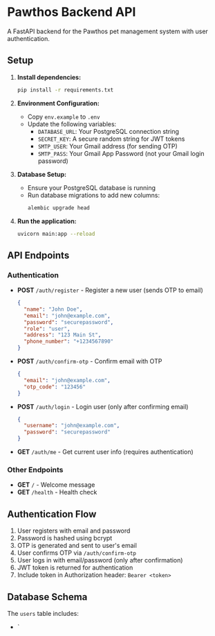 # Pawthos Backend API

A FastAPI backend for the Pawthos pet management system with user authentication.

## Setup

1. **Install dependencies:**
   ```bash
   pip install -r requirements.txt
   ```

2. **Environment Configuration:**
   - Copy `env.example` to `.env`
   - Update the following variables:
     - `DATABASE_URL`: Your PostgreSQL connection string
     - `SECRET_KEY`: A secure random string for JWT tokens
     - `SMTP_USER`: Your Gmail address (for sending OTP)
     - `SMTP_PASS`: Your Gmail App Password (not your Gmail login password)

3. **Database Setup:**
   - Ensure your PostgreSQL database is running
   - Run database migrations to add new columns:
     ```bash
     alembic upgrade head
     ```

4. **Run the application:**
   ```bash
   uvicorn main:app --reload
   ```

## API Endpoints

### Authentication

- **POST** `/auth/register` - Register a new user (sends OTP to email)
  ```json
  {
    "name": "John Doe",
    "email": "john@example.com",
    "password": "securepassword",
    "role": "user",
    "address": "123 Main St",
    "phone_number": "+1234567890"
  }
  ```

- **POST** `/auth/confirm-otp` - Confirm email with OTP
  ```json
  {
    "email": "john@example.com",
    "otp_code": "123456"
  }
  ```

- **POST** `/auth/login` - Login user (only after confirming email)
  ```json
  {
    "username": "john@example.com",
    "password": "securepassword"
  }
  ```

- **GET** `/auth/me` - Get current user info (requires authentication)

### Other Endpoints

- **GET** `/` - Welcome message
- **GET** `/health` - Health check

## Authentication Flow

1. User registers with email and password
2. Password is hashed using bcrypt
3. OTP is generated and sent to user's email
4. User confirms OTP via `/auth/confirm-otp`
5. User logs in with email/password (only after confirmation)
6. JWT token is returned for authentication
7. Include token in Authorization header: `Bearer <token>`

## Database Schema

The `users` table includes:
- `